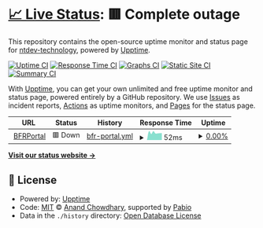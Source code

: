 # [📈 Live Status](https://ntdev-technology.github.io/upptime): <!--live status--> **🟥 Complete outage**

This repository contains the open-source uptime monitor and status page for [ntdev-technology](https://ntdev-technology.github.io/upptime), powered by [Upptime](https://github.com/upptime/upptime).

[![Uptime CI](https://github.com/ntdev-technology/upptime/workflows/Uptime%20CI/badge.svg)](https://github.com/ntdev-technology/upptime/actions?query=workflow%3A%22Uptime+CI%22)
[![Response Time CI](https://github.com/ntdev-technology/upptime/workflows/Response%20Time%20CI/badge.svg)](https://github.com/ntdev-technology/upptime/actions?query=workflow%3A%22Response+Time+CI%22)
[![Graphs CI](https://github.com/ntdev-technology/upptime/workflows/Graphs%20CI/badge.svg)](https://github.com/ntdev-technology/upptime/actions?query=workflow%3A%22Graphs+CI%22)
[![Static Site CI](https://github.com/ntdev-technology/upptime/workflows/Static%20Site%20CI/badge.svg)](https://github.com/ntdev-technology/upptime/actions?query=workflow%3A%22Static+Site+CI%22)
[![Summary CI](https://github.com/ntdev-technology/upptime/workflows/Summary%20CI/badge.svg)](https://github.com/ntdev-technology/upptime/actions?query=workflow%3A%22Summary+CI%22)

With [Upptime](https://upptime.js.org), you can get your own unlimited and free uptime monitor and status page, powered entirely by a GitHub repository. We use [Issues](https://github.com/ntdev-technology/upptime/issues) as incident reports, [Actions](https://github.com/ntdev-technology/upptime/actions) as uptime monitors, and [Pages](https://ntdev-technology.github.io/upptime) for the status page.

<!--start: status pages-->
<!-- This summary is generated by Upptime (https://github.com/upptime/upptime) -->
<!-- Do not edit this manually, your changes will be overwritten -->
<!-- prettier-ignore -->
| URL | Status | History | Response Time | Uptime |
| --- | ------ | ------- | ------------- | ------ |
| <img alt="" src="https://icons.duckduckgo.com/ip3/bfrportal.nl.ico" height="13"> [BFRPortal](https://bfrportal.nl/) | 🟥 Down | [bfr-portal.yml](https://github.com/ntdev-technology/upptime/commits/HEAD/history/bfr-portal.yml) | <details><summary><img alt="Response time graph" src="./graphs/bfr-portal/response-time-week.png" height="20"> 52ms</summary><br><a href="https://ntdev-technology.github.io/upptime/history/bfr-portal"><img alt="Response time 73" src="https://img.shields.io/endpoint?url=https%3A%2F%2Fraw.githubusercontent.com%2Fntdev-technology%2Fupptime%2FHEAD%2Fapi%2Fbfr-portal%2Fresponse-time.json"></a><br><a href="https://ntdev-technology.github.io/upptime/history/bfr-portal"><img alt="24-hour response time 32" src="https://img.shields.io/endpoint?url=https%3A%2F%2Fraw.githubusercontent.com%2Fntdev-technology%2Fupptime%2FHEAD%2Fapi%2Fbfr-portal%2Fresponse-time-day.json"></a><br><a href="https://ntdev-technology.github.io/upptime/history/bfr-portal"><img alt="7-day response time 52" src="https://img.shields.io/endpoint?url=https%3A%2F%2Fraw.githubusercontent.com%2Fntdev-technology%2Fupptime%2FHEAD%2Fapi%2Fbfr-portal%2Fresponse-time-week.json"></a><br><a href="https://ntdev-technology.github.io/upptime/history/bfr-portal"><img alt="30-day response time 73" src="https://img.shields.io/endpoint?url=https%3A%2F%2Fraw.githubusercontent.com%2Fntdev-technology%2Fupptime%2FHEAD%2Fapi%2Fbfr-portal%2Fresponse-time-month.json"></a><br><a href="https://ntdev-technology.github.io/upptime/history/bfr-portal"><img alt="1-year response time 73" src="https://img.shields.io/endpoint?url=https%3A%2F%2Fraw.githubusercontent.com%2Fntdev-technology%2Fupptime%2FHEAD%2Fapi%2Fbfr-portal%2Fresponse-time-year.json"></a></details> | <details><summary><a href="https://ntdev-technology.github.io/upptime/history/bfr-portal">0.00%</a></summary><a href="https://ntdev-technology.github.io/upptime/history/bfr-portal"><img alt="All-time uptime 0.00%" src="https://img.shields.io/endpoint?url=https%3A%2F%2Fraw.githubusercontent.com%2Fntdev-technology%2Fupptime%2FHEAD%2Fapi%2Fbfr-portal%2Fuptime.json"></a><br><a href="https://ntdev-technology.github.io/upptime/history/bfr-portal"><img alt="24-hour uptime 0.00%" src="https://img.shields.io/endpoint?url=https%3A%2F%2Fraw.githubusercontent.com%2Fntdev-technology%2Fupptime%2FHEAD%2Fapi%2Fbfr-portal%2Fuptime-day.json"></a><br><a href="https://ntdev-technology.github.io/upptime/history/bfr-portal"><img alt="7-day uptime 0.00%" src="https://img.shields.io/endpoint?url=https%3A%2F%2Fraw.githubusercontent.com%2Fntdev-technology%2Fupptime%2FHEAD%2Fapi%2Fbfr-portal%2Fuptime-week.json"></a><br><a href="https://ntdev-technology.github.io/upptime/history/bfr-portal"><img alt="30-day uptime 4.67%" src="https://img.shields.io/endpoint?url=https%3A%2F%2Fraw.githubusercontent.com%2Fntdev-technology%2Fupptime%2FHEAD%2Fapi%2Fbfr-portal%2Fuptime-month.json"></a><br><a href="https://ntdev-technology.github.io/upptime/history/bfr-portal"><img alt="1-year uptime 0.00%" src="https://img.shields.io/endpoint?url=https%3A%2F%2Fraw.githubusercontent.com%2Fntdev-technology%2Fupptime%2FHEAD%2Fapi%2Fbfr-portal%2Fuptime-year.json"></a></details>

<!--end: status pages-->

[**Visit our status website →**](https://ntdev-technology.github.io/upptime)

## 📄 License

- Powered by: [Upptime](https://github.com/upptime/upptime)
- Code: [MIT](./LICENSE) © [Anand Chowdhary](https://anandchowdhary.com), supported by [Pabio](https://pabio.com)
- Data in the `./history` directory: [Open Database License](https://opendatacommons.org/licenses/odbl/1-0/)
